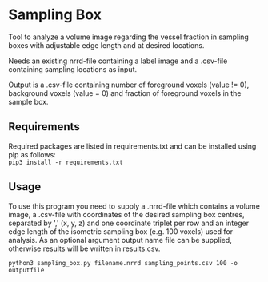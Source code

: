 # Sampling Box
Tool to analyze a volume image regarding the vessel fraction in sampling boxes with adjustable edge length and at 
desired locations.

Needs an existing nrrd-file containing a label image and a .csv-file containing sampling locations as input. 

Output is a .csv-file containing number of foreground voxels (value != 0), background voxels (value = 0) and 
fraction of foreground voxels in the sample box.

## Requirements
Required packages are listed in requirements.txt and can be installed using pip as follows:\
`pip3 install -r requirements.txt`

## Usage
To use this program you need to supply a .nrrd-file which contains a volume image, a .csv-file with coordinates of 
the desired sampling box centres, separated by ',' (x, y, z) and one coordinate triplet per row and an integer edge 
length of the isometric sampling box (e.g. 100 voxels) used for analysis. As an optional argument output name file can 
be supplied, otherwise results will be written in results.csv.

`python3 sampling_box.py filename.nrrd sampling_points.csv 100 -o outputfile`
